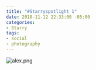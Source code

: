 ```yaml
---
title: "#Starryspotlight 1"
date: 2018-11-12 22:33:00 -05:00
categories:
- Starry
tags:
- social
- photography
---
```


![alex.png](/uploads/alex.png)